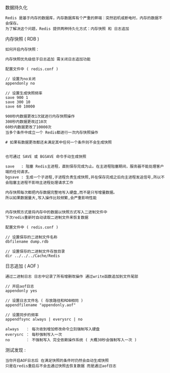 数据持久化


    Redis 是基于内存的数据库，内存数据库有个严重的弊端：突然宕机或断电时，内存的数据不会保存。
    为了解决这个问题，Redis 提供两种持久化方式：内存快照 和 日志追加



内存快照 ( RDB )


    如何开启内存快照：

    内存快照优先级低于日志追加 需关闭日志追加功能

    配置文件中 ( redis.conf )

    // 设置为no关闭
    appendonly no

    // 设置生成快照频率
    save 900 1
    save 300 10
    save 60 10000

    900秒内数据更改1次就进行内存快照操作
    300秒内数据更改过10次
    60秒内数据更改了10000次
    当多个条件中成立一个 Redis都进行一次内存快照操作

    # 如果有数据更改都还未满足其中任何一个条件则不会生成快照


    也可通过 SAVE 或 BGSAVE 命令手动生成快照

    save   : 阻塞 Redis主进程，直到保存完成为止。在主进程阻塞期间，服务器不能处理客户端的任何请求。
    bgsave : 生成一个子进程,子进程负责生成快照,并在保存完成之后向主进程发送信号,所以不会阻塞主进程不影响主进程处理请求工作

    内存快照每次都把内存数据完整地写入硬盘,而不是只写增量数据。
    所以如果数据量大,写入操作比较频繁,会严重影响性能


    内存快照方式是将内存中的数据以快照方式写入二进制文件中
    下次redis重新时自动读取二进制文件来恢复数据

    配置文件中 ( redis.conf )

    // 设置保存的二进制文件名称
    dbfilename dump.rdb

    // 设置保存的二进制文件存放目录
    dir ../../../Cache/Redis



日志追加 ( AOF  )


    通过二进制日志 日志中记录了所有增删改操作 通过write函数追加到文件尾部

    // 开启aof日志
    appendonly yes

    // 设置日志文件名 ( 存放路径和RDB相同 )
    appendfilename "appendonly.aof"

    // 设置同步的频率
    appendfsync always | everysrc | no

    always   ： 每次收到增加修改命令立刻强制写入硬盘
    everysrc ： 每秒强制写入一次
    no       ： 不强制写入 完全依赖操作系统 ( 大概30秒会强制写入一次 )



测试发现 :


    当你开启AOF日志后 在满足快照的条件时仍然会自动生成快照
    只是在redis重启后不会去通过快照去恢复数据 而是通过aof日志
